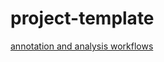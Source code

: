 # project-template

[annotation and analysis workflows](https://docs.google.com/presentation/d/13mA4GZAn7qeACrePZP3Igtta2gYiFyDY_v7F3Dcj-m4/edit?usp=sharing)
